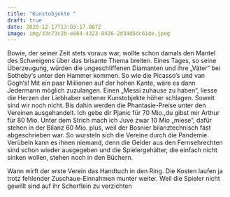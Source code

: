 ```yaml
---
title: "Kunstobjekte "
draft: true
date: 2020-12-17T13:03:17.887Z
image: img/33c73c2b-e884-4323-8426-2d34d5dc61de.jpeg
---
```

Bowie, der seiner Zeit stets voraus war, wollte schon damals den Mantel des Schweigens über das brisante Thema breiten. Eines Tages, so seine Überzeugung, würden die ungeschliffenen Diamanten und ihre „Väter“ bei Sotheby‘s unter den Hammer kommen. So wie die Picasso’s und van Gogh‘s! Mit ein paar Miilionen auf der hohen Kante, wäre es dann Jedermann möglich zuzulangen. Einen „Messi zuhause zu haben“, liesse die Herzen der Liebhaber seltener Kunstobjekte höher schlagen. Soweit sind wir noch nicht. Bis dahin werden die Phantasie-Preise unter den Vereinen ausgehandelt. Ich gebe dir Pjanic für 70 Mio.,du gibst mir Arthur für 80 Mio. Unter dem Strich mach ich Juve zwar 10 Mio „miese“, dafür stehen in der Bilanz  60 Mio. plus, weil der Bosnier bilanztechnisch fast abgeschrieben war. So wursteln sich die Vereine durch die Pandemie. Verübeln kann es ihnen niemand, denn die Gelder aus den Fernsehrechten sind schon wieder ausgegeben  und die Spielergehälter, die einfach nicht sinken wollen, stehen noch in den Büchern.

Wann wirft der erste Verein das Handtuch in den Ring. Die Kosten laufen ja trotz fehlender Zuschaue-Einnahmen munter weiter. Weil die Spieler nicht gewillt sind auf ihr Scherflein zu verzichten